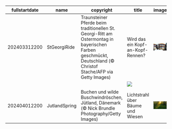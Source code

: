 |fullstartdate|name|copyright|title|image|
|--|--|--|--|--|
202403312200|StGeorgiRide|Traunsteiner Pferde beim traditionellen St. Georgi-Ritt am Ostermontag in bayerischen Farben geschmückt, Deutschland (© Christof Stache/AFP via Getty Images)|Wird das ein Kopf-an-Kopf-Rennen?|![](/de-DE/2024/04/202403312200StGeorgiRide.jpg)|
||||![](/de-DE/2024/04/.jpg)|
202404012200|JutlandSpring|Buchen und wilde Buschwindröschen, Jütland, Dänemark (© Nick Brundle Photography/Getty Images)|Lichtstrahl über Bäume und Wiesen|![](/de-DE/2024/04/202404012200JutlandSpring.jpg)|
